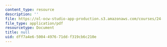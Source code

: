 ```yaml
---
content_type: resource
description: ''
file: https://ol-ocw-studio-app-production.s3.amazonaws.com/courses/24-908-creole-language-and-caribbean-identities-spring-2017/dff7a4e65004497671ddf319cb6c210e_MIT24_908S17_Inspiration_for_Course_Creole_300k.pdf
file_type: application/pdf
resourcetype: Document
title: null
uid: dff7a4e6-5004-4976-71dd-f319cb6c210e
---
```

